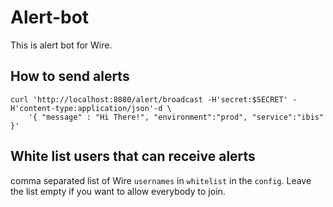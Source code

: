# Alert-bot
This is alert bot for Wire.

## How to send alerts
```
curl 'http://localhost:8080/alert/broadcast -H'secret:$SECRET' -H'content-type:application/json'-d \
    '{ "message" : "Hi There!", "environment":"prod", "service":"ibis" }'
```

## White list users that can receive alerts
comma separated list of Wire `usernames` in `whitelist` in the `config`.
Leave the list empty if you want to allow everybody to join.